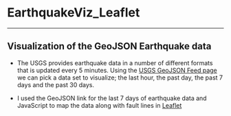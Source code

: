 # EarthquakeViz_Leaflet
------
## Visualization of the GeoJSON Earthquake data
- The USGS provides earthquake data in a number of different formats that is updated every 5 minutes. Using the [USGS GeoJSON Feed page](https://earthquake.usgs.gov/earthquakes/feed/v1.0/geojson.php) we can pick a data set to visualize; the last hour, the past day, the past 7 days and the past 30 days.  

- I used the GeoJSON link for the last 7 days of earthquake data and JavaScript to map the data along with fault lines in [Leaflet](http://leafletjs.com/)


